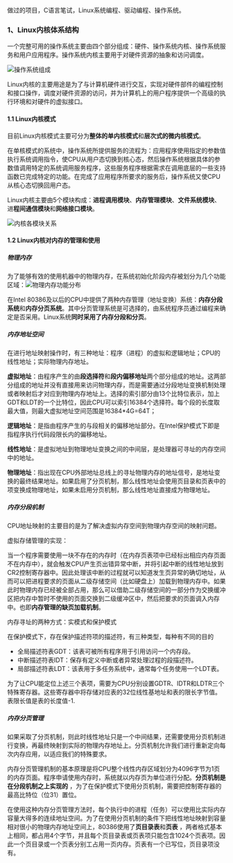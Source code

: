 做过的项目，C语言笔试，Linux系统编程、驱动编程、操作系统。

### 1、Linux内核体系结构

一个完整可用的操作系统主要由四个部分组成：硬件、操作系统内核、操作系统服务和用户应用程序。操作系统内核主要用于对硬件资源的抽象和访问调度。

![操作系统组成](E:\zhf\笔记\Gitee\note\嵌入式\pic\操作系统组成.png)

Linux内核的主要用途是为了与计算机硬件进行交互，实现对硬件部件的编程控制和接口操作，调度对硬件资源的访问，并为计算机上的用户程序提供一个高级的执行环境和对硬件的虚拟接口。

#### 1.1 Linux内核模式

目前Linux内核模式主要可分为**整体的单内核模式**和**层次式的微内核模式**。

在单核模式的系统中，操作系统所提供服务的流程为：应用程序使用指定的参数值执行系统调用指令，使CPU从用户态切换到核心态，然后操作系统根据具体的参数值调用特定的系统调用服务程序，这些服务程序根据需求在调用底层的一些支持函数已完成特定的功能。在完成了应用程序所要求的服务后，操作系统又使CPU从核心态切换回用户态。

Linux内核主要由5个模块构成：**进程调用模块**、**内存管理模块**、**文件系统模块**、进**程间通信模块**和**网络接口模块**。

![内核各模块关系](E:\zhf\笔记\Gitee\note\嵌入式\pic\内核各模块关系.png)

#### 1.2 Linux内核对内存的管理和使用

##### 物理内存

为了能够有效的使用机器中的物理内存，在系统初始化阶段内存被划分为几个功能区域：![物理内存功能分布](E:\zhf\笔记\Gitee\note\嵌入式\pic\物理内存功能分布.png)

在Intel 80386及以后的CPU中提供了两种内存管理（地址变换）系统：**内存分段系统**和**内存分页系统**。其中分页管理系统是可选择的，由系统程序员通过编程来确定是否采用。Linux系统**同时采用了内存分段和分页**。

##### 内存地址空间

在进行地址映射操作时，有三种地址：程序（进程）的虚拟和逻辑地址；CPU的线性地址；实际物理内存地址。

**虚拟地址**：由程序产生的由**段选择符**和**段内偏移地址**两个部分组成的地址。这两部分组成的地址并没有直接用来访问物理内存，而是需要通过分段地址变换机制处理或者映射后才对应到物理内存地址上。选择的索引部分由13个比特位表示，加上GDT和LDT的一个比特位，因此CPU可以索引16384个选择符。每个段的长度取最大值，则最大虚拟地址空间范围是16384*4G=64T；

**逻辑地址**：是指由程序产生的与段相关的偏移地址部分。在Intel保护模式下即是指程序执行代码段限长内的偏移地址。

**线性地址**：是虚拟地址到物理地址变换之间的中间层，是处理器可寻址的内存空间中的地址。

**物理地址**：指出现在CPU外部地址总线上的寻址物理内存的地址信号，是地址变换的最终结果地址。如果启用了分页机制，那么线性地址会使用页目录和页表中的项变换成物理地址，如果未启用分页机制，那么线性地址直接成为物理地址。

##### 内存分段机制

CPU地址映射的主要目的是为了解决虚拟内存空间到物理内存空间的映射问题。

虚拟存储管理的实现：

当一个程序需要使用一块不存在的内存时（在内存页表项中已经标出相应内存页面不在内存中），就会触发CPU产生页出错异常中断，并将引起中断的线性地址放到CR2控制寄存器中。因此处理该中断的过程就可以知道发生页异常的确切地址，从而可以把进程要求的页面从二级存储空间（比如硬盘上）加载到物理内存中。如果此时物理内存已经被全部占用，那么可以借助二级存储空间的一部分作为交换缓冲区把内存中暂时不使用的页面交换到二级缓冲区中，然后把要求的页面调入内存中。也即**内存管理的缺页加载机制**。

内存寻址的两种方式：实模式和保护模式

在保护模式下，存在保护描述符项的描述符，有三种类型，每种有不同的目的

- 全局描述符表GDT：该表可被所有程序用于引用访问一个内存段。
- 中断描述符表IDT：保存有定义中断或者异常处理过程的段描述符。
- 局部描述符表LDT：该表用于多任务系统中，通常每个任务使用一个LDT表。

为了让CPU能定位上述三个表项，需要为CPU分别设置GDTR、IDTR和LDTR三个特殊寄存器。这些寄存器中将存储对应表的32位线性基地址和表的限长字节值。表限长值是表的长度值-1.

##### 内存分页管理

如果采取了分页机制，则此时线性地址只是一个中间结果，还需要使用分页机制进行变换，再最终映射到实际的物理内存地址上。分页机制允许我们进行重新定向每次内存应用，以适应我们的特殊要求。

内存分页管理机制的基本原理是将CPU整个线性内存区域划分为4096字节为1页的内存页面。程序申请使用内存时，系统就以内存页为单位进行分配。**分页机制是在分段机制之上实现的** ，为了在保护模式下使用分页机制，需要把控制寄存器的最高比特位（位31）置位。

在使用这种内存分页管理方法时，每个执行中的进程（任务）可以使用比实际内存容量大得多的连续地址空间。为了在使用分页机制的条件下把线性地址映射到容量相对很小的物理内存地址空间上，80386使用了**页目录表**和**页表** ，两者格式基本上相同，都占用4个字节，并且每个页目录表或页表项只能包含1024个页表项。因此一个页目录或一个页表分别工占用一页内存。页表有一个已写位，页目录项没有。

